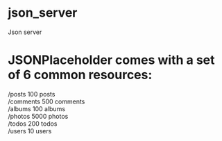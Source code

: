 # json_server
Json server

# JSONPlaceholder comes with a set of 6 common resources:

/posts	100 posts  
/comments	500 comments  
/albums	100 albums  
/photos	5000 photos  
/todos	200 todos  
/users	10 users  
